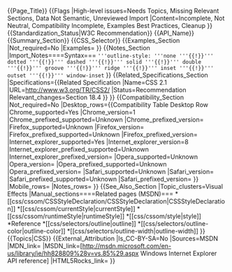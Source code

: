 {{Page_Title}}
{{Flags
|High-level issues=Needs Topics, Missing Relevant Sections, Data Not Semantic, Unreviewed Import
|Content=Incomplete, Not Neutral, Compatibility Incomplete, Examples Best Practices, Cleanup
}}
{{Standardization_Status|W3C Recommendation}}
{{API_Name}}
{{Summary_Section}}
{{CSS_Selector}}
{{Examples_Section
|Not_required=No
|Examples=
}}
{{Notes_Section
|Import_Notes====Syntax===
<code>'''outline-style: '''none '''{{!}}''' dotted '''{{!}}''' dashed '''{{!}}''' solid '''{{!}}''' double '''{{!}}''' groove '''{{!}}''' ridge '''{{!}}''' inset '''{{!}}''' outset '''{{!}}''' window-inset</code>
}}
{{Related_Specifications_Section
|Specifications={{Related Specification
|Name=CSS 2.1
|URL=http://www.w3.org/TR/CSS2/
|Status=Recommendation
|Relevant_changes=Section 18.4
}}
}}
{{Compatibility_Section
|Not_required=No
|Desktop_rows={{Compatibility Table Desktop Row
|Chrome_supported=Yes
|Chrome_version=1
|Chrome_prefixed_supported=Unknown
|Chrome_prefixed_version=
|Firefox_supported=Unknown
|Firefox_version=
|Firefox_prefixed_supported=Unknown
|Firefox_prefixed_version=
|Internet_explorer_supported=Yes
|Internet_explorer_version=8
|Internet_explorer_prefixed_supported=Unknown
|Internet_explorer_prefixed_version=
|Opera_supported=Unknown
|Opera_version=
|Opera_prefixed_supported=Unknown
|Opera_prefixed_version=
|Safari_supported=Unknown
|Safari_version=
|Safari_prefixed_supported=Unknown
|Safari_prefixed_version=
}}
|Mobile_rows=
|Notes_rows=
}}
{{See_Also_Section
|Topic_clusters=Visual Effects
|Manual_sections====Related pages (MSDN)===
*[[css/cssom/CSSStyleDeclaration/CSSStyleDeclaration|CSSStyleDeclaration]]
*[[css/cssom/currentStyle|currentStyle]]
*[[css/cssom/runtimeStyle|runtimeStyle]]
*[[css/cssom/style|style]]
*Reference
*[[css/selectors/outline|outline]]
*[[css/selectors/outline-color|outline-color]]
*[[css/selectors/outline-width|outline-width]]
}}
{{Topics|CSS}}
{{External_Attribution
|Is_CC-BY-SA=No
|Sources=MSDN
|MDN_link=
|MSDN_link=[http://msdn.microsoft.com/en-us/library/ie/hh828809%28v=vs.85%29.aspx Windows Internet Explorer API reference]
|HTML5Rocks_link=
}}